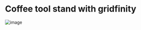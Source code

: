 # Coffee tool stand with gridfinity

![image](https://github.com/v6cl/MyDIYthings/assets/16078263/a23ddd8a-2bea-495c-989f-cf8ff6960c8d)
